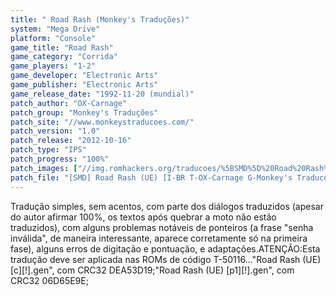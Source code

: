 ```yaml
---
title: " Road Rash (Monkey's Traduções)"
system: "Mega Drive"
platform: "Console"
game_title: "Road Rash"
game_category: "Corrida"
game_players: "1-2"
game_developer: "Electronic Arts"
game_publisher: "Electronic Arts"
game_release_date: "1992-11-20 (mundial)"
patch_author: "OX-Carnage"
patch_group: "Monkey's Traduções"
patch_site: "//www.monkeystraducoes.com/"
patch_version: "1.0"
patch_release: "2012-10-16"
patch_type: "IPS"
patch_progress: "100%"
patch_images: ["//img.romhackers.org/traducoes/%5BSMD%5D%20Road%20Rash%20-%20Monkey's%20Traducoes%20-%201.png","//img.romhackers.org/traducoes/%5BSMD%5D%20Road%20Rash%20-%20Monkey's%20Traducoes%20-%202.png","//img.romhackers.org/traducoes/%5BSMD%5D%20Road%20Rash%20-%20Monkey's%20Traducoes%20-%203.png"]
patch_file: "[SMD] Road Rash (UE) [I-BR T-OX-Carnage G-Monkey's Traducoes V-1.0 P-100% A-2012].zip"
---
```

Tradução simples, sem acentos, com parte dos diálogos traduzidos (apesar do autor afirmar 100%, os textos após quebrar a moto não estão traduzidos), com alguns problemas notáveis de ponteiros (a frase "senha inválida", de maneira interessante, aparece corretamente só na primeira fase), alguns erros de digitação e pontuação, e adaptações.ATENÇÃO:Esta tradução deve ser aplicada nas ROMs de código T-50116..."Road Rash (UE) [c][!].gen", com CRC32 DEA53D19;"Road Rash (UE) [p1][!].gen", com CRC32 06D65E9E;